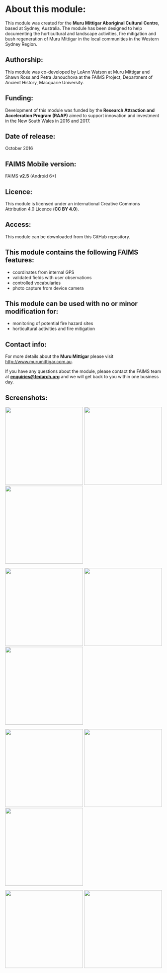 # About this module:
This module was created for the **Muru Mittigar Aboriginal Cultural Centre**, based at  Sydney, Australia. The module has been designed to help documenting the horticultural and landscape activities, fire mitigation and bush regeneration of Muru Mittigar in the local communities in the Western Sydney Region.

## Authorship:
This module was co-developed by LeAnn Watson at Muru Mittigar and Shawn Ross and Petra Janouchova at the FAIMS Project, Department of Ancient History, Macquarie University.

## Funding:
Development of this module was funded by the **Research Attraction and Acceleration Program (RAAP)** aimed to support innovation and investment in the New South Wales in 2016 and 2017.


## Date of release:
October 2016 

## FAIMS Mobile version:
FAIMS **v2.5** (Android 6+)

## Licence:
This module is licensed under an international Creative Commons Attribution 4.0 Licence (**CC BY 4.0**).

## Access:
This module can be downloaded from this GitHub repository. 

## This module contains the following FAIMS features:
* coordinates from internal GPS
* validated fields with user observations
* controlled vocabularies
* photo capture from device camera

## This module can be used with no or minor modification for:
* monitoring of potential fire hazard sites
* horticultural activities and fire mitigation

## Contact info:
For more details about the **Muru Mittigar** please visit http://www.murumittigar.com.au.

If you have any questions about the module, please contact the FAIMS team at **enquiries@fedarch.org** and we will get back to you within one business day.

## Screenshots:
<p align="left">
  <img src="https://github.com/FAIMS/muru-mittigar/blob/master/screenshots/Screenshot_20170914-191411.png" width="250"/>
  <img src="https://github.com/FAIMS/muru-mittigar/blob/master/screenshots/Screenshot_20170914-191505.png" width="250"/>
  <img src="https://github.com/FAIMS/muru-mittigar/blob/master/screenshots/Screenshot_20170914-191635.png" width="250"/>
</p>

<p align="left">
  <img src="https://github.com/FAIMS/muru-mittigar/blob/master/screenshots/Screenshot_20170914-191642.png" width="250"/>
  <img src="https://github.com/FAIMS/muru-mittigar/blob/master/screenshots/Screenshot_20170914-191706.png" width="250"/>
  <img src="https://github.com/FAIMS/muru-mittigar/blob/master/screenshots/Screenshot_20170914-191744.png" width="250"/>
</p>
<p align="left">
  <img src="https://github.com/FAIMS/muru-mittigar/blob/master/screenshots/Screenshot_20170914-191755.png" width="250"/>
  <img src="https://github.com/FAIMS/muru-mittigar/blob/master/screenshots/Screenshot_20170914-191828.png" width="250"/>
  <img src="https://github.com/FAIMS/muru-mittigar/blob/master/screenshots/Screenshot_20170914-191845.png" width="250"/>
</p>
<p align="left">
  <img src="https://github.com/FAIMS/muru-mittigar/blob/master/screenshots/Screenshot_20170914-191908.png" width="250"/>
  <img src="https://github.com/FAIMS/muru-mittigar/blob/master/screenshots/Screenshot_20170914-191919.png" width="250"/>
</p>

